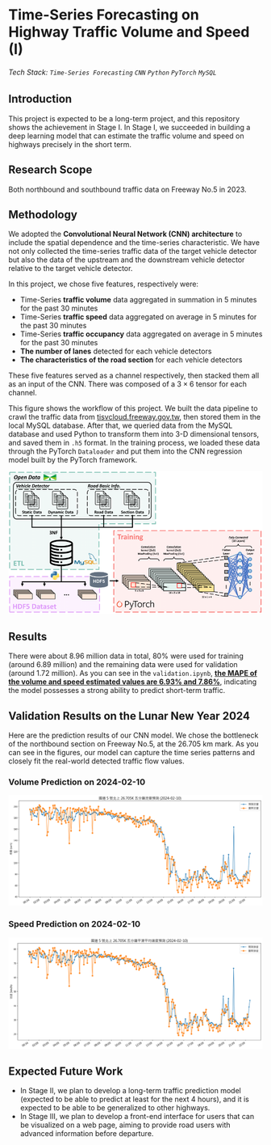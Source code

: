 # Time-Series Forecasting on Highway Traffic Volume and Speed (I)
###### Tech Stack: `Time-Series Forecasting` `CNN` `Python` `PyTorch` `MySQL`

## Introduction
This project is expected to be a long-term project, and this repository shows the achievement in Stage I. In Stage I, we succeeded in building a deep learning model that can estimate the traffic volume and speed on highways precisely in the short term.

## Research Scope
Both northbound and southbound traffic data on Freeway No.5 in 2023. 

## Methodology
We adopted the __Convolutional Neural Network (CNN) architecture__ to include the spatial dependence and the time-series characteristic. We have not only collected the time-series traffic data of the target vehicle detector but also the data of the upstream and the downstream vehicle detector relative to the target vehicle detector.

In this project, we chose five features, respectively were:
- Time-Series __traffic volume__ data aggregated in summation in 5 minutes for the past 30 minutes
- Time-Series __traffic speed__ data aggregated on average in 5 minutes for the past 30 minutes
- Time-Series __traffic occupancy__ data aggregated on average in 5 minutes for the past 30 minutes
- __The number of lanes__ detected for each vehicle detectors
- __The characteristics of the road section__ for each vehicle detectors

These five features served as a channel respectively, then stacked them all as an input of the CNN. There was composed of a $3 \times 6$ tensor for each channel.

This figure shows the workflow of this project. We built the data pipeline to crawl the traffic data from [tisvcloud.freeway.gov.tw](https://tisvcloud.freeway.gov.tw/), then stored them in the local MySQL database. After that, we queried data from the MySQL database and used Python to transform them into 3-D dimensional tensors, and saved them in `.h5` format. In the training process, we loaded these data through the PyTorch `Dataloader` and put them into the CNN regression model built by the PyTorch framework.

![img](images/work-flow.png)

## Results
There were about 8.96 million data in total, 80% were used for training (around 6.89 million) and the remaining data were used for validation (around 1.72 million). As you can see in the `validation.ipynb`, <u>__the MAPE of the volume and speed estimated values are 6.93% and 7.86%__</u>, indicating the model possesses a strong ability to predict short-term traffic.

## Validation Results on the Lunar New Year 2024
Here are the prediction results of our CNN model. We chose the bottleneck of the northbound section on Freeway No.5, at the 26.705 km mark. As you can see in the figures, our model can capture the time series patterns and closely fit the real-world detected traffic flow values.

### Volume Prediction on 2024-02-10
![img](images/volume_prediction_lunar_new_year_2024.png)

### Speed Prediction on 2024-02-10
![img](images/speed_prediction_lunar_new_year_2024.png)

## Expected Future Work
- In Stage II, we plan to develop a long-term traffic prediction model (expected to be able to predict at least for the next 4 hours), and it is expected to be able to be generalized to other highways.
- In Stage III, we plan to develop a front-end interface for users that can be visualized on a web page, aiming to provide road users with advanced information before departure.